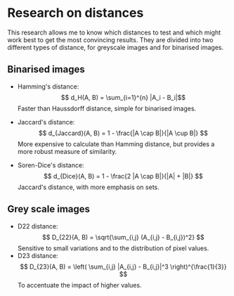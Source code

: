 # Research on distances
This research allows me to know which distances to test and which might work best to get the most convincing results. 
They are divided into two different types of distance, for greyscale images and for binarised images.

## Binarised images
* Hamming's distance: $$ d_H(A, B) = \sum_{i=1}^{n} |A_i - B_i|$$ 
Faster than Haussdorff distance, simple for binarised images.

* Jaccard's distance:
$$
d_{Jaccard}(A, B) = 1 - \frac{|A \cap B|}{|A \cup B|}
$$
More expensive to calculate than Hamming distance, but provides a more robust measure of similarity.

* Soren-Dice's distance: 
$$
d_{Dice}(A, B) = 1 - \frac{2 |A \cap B|}{|A| + |B|}
$$
Jaccard's distance, with more emphasis on sets.

## Grey scale images

- D22 distance:
$$
D_{22}(A, B) = \sqrt{\sum_{i,j} (A_{i,j} - B_{i,j})^2}
$$
Sensitive to small variations and to the distribution of pixel values.
- D23 distance:
$$
D_{23}(A, B) = \left( \sum_{i,j} |A_{i,j} - B_{i,j}|^3 \right)^{\frac{1}{3}}
$$To accentuate the impact of higher values.

